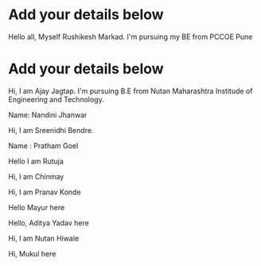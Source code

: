 
# Add your details below
Hello all, Myself Rushikesh Markad. I'm pursuing my BE from PCCOE Pune


# Add your details below
Hi, I am Ajay Jagtap. I'm pursuing B.E from Nutan Maharashtra Institude of Engineering and Technology.

Name: Nandini Jhanwar


Hi, I am Sreenidhi Bendre.

Name : Pratham Goel



Hello I am Rutuja


Hi, I am Chinmay


Hi, I am Pranav Konde





Hello Mayur here







Hello, Aditya Yadav here

Hi, I am Nutan Hiwale

Hi, Mukul here
